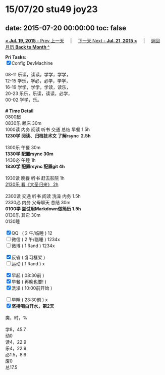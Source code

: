 # 15/07/20 stu49 joy23

date: 2015-07-20 00:00:00
toc: false
---
[**< Jul. 19, 2015** - Prev 上一天](/lifelogs/2015/07/d19.md) &nbsp; &nbsp; | &nbsp; &nbsp; [下一天 Next - **Jul. 21, 2015 >**](/lifelogs/2015/07/d21.md) &nbsp; &nbsp; |  &nbsp; &nbsp; [返回月历 **Back to Month ^**](/lifelogs/2015/07/index.md)
<br/><div><b>Pri Tasks:</b></div><div><input checked="true" type="checkbox"/>Config DevMachine</div><div><br/></div><div>08-11 乐读，读读，学学，学学，</div><div>12-15 学乐，学必，必学，学学，</div><div>16-19 学学，学学，学读，读乐，</div><div>20-23 乐乐，乐读，读读，必学，</div><div>00-02 学学，乐。</div><div><br/></div><div><b># Time Detail</b></div><div>0800起</div><div>0830乐 赖床 30m</div><div>1000读 内务 阅读 听书 交通 总结 早餐 1.5h</div><div><b>1230学 阅读、归档技术文 了解rsync  2.5h</b></div><div><br/></div><div>1300乐 午餐 30m</div><div><b>1330学 配置rsync 30m</b></div><div>1430必 午睡 1h</div><div><b>1830学 配置rsync 配置git 4h</b></div><div><br/></div><div>1930读 晚餐 听书 赶去影院 1h</div><div><u>2130乐 看《大圣归来》 2h</u></div><div><br/></div><div>2300读 交通 听书 阅读 洗澡 内务 1.5h</div><div>2330必 内务 父母聊天 总结 30m</div><div><b>0100学 尝试用Markdown做简历 1.5h</b></div><div>0130乐 其它 30m</div><div>0130睡</div><div><br/></div><div><input checked="true" type="checkbox"/>QQ   ( 2 午/临睡 ) 12</div><div><input type="checkbox"/>微信 ( 2 午/临睡 ) 1234x</div><div><input type="checkbox"/>微博 ( 1 Rand ) 1234x</div><div><br/></div><div><input checked="true" type="checkbox"/>反省 ( 复习框架 )</div><div><input type="checkbox"/>运动 ( 1 Rand ) x</div><div><br/></div><div><input checked="true" type="checkbox"/>早起 ( 08:30前 )</div><div><input checked="true" type="checkbox"/>早餐 ( 再晚也要! )</div><div><input checked="true" type="checkbox"/>洗澡 ( 10:00前开始 )</div><div><br/></div><div><input type="checkbox"/>早睡 ( 23:30前 ) x</div><div><b><input checked="true" type="checkbox"/></b><b>坚持喝白开水，第2天</b></div><div><br/></div><div>类，时，%</div><div><br/></div><div>学8，45.7</div><div>动0</div><div>读4，22.9</div><div>乐4，22.9</div><div>必1.5，8.6</div><div>废0</div><div>总17.5</div>
